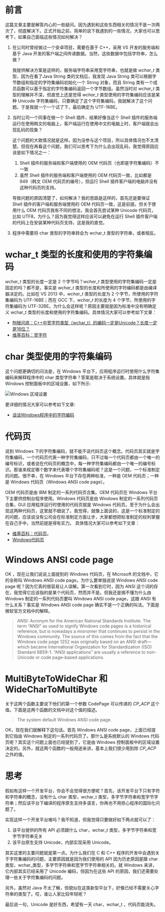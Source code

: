 
# 前言
这篇文章主要是解答内心的一些疑问。因为遇到和这些东西相关的情况不是一次两次了，彻底解决下。正式开始之前，简单的说下我遇到的一些情况，大家也可以思考下，如果自己面临这些情况如何解决？

1. 在公司时曾经做过一个安卓项目，需要在基于 C++，采用 VS 开发的服务端和基于 Java 开发的客户端之间传递数据。当然，这些数据中包括字符串，怎么做？

    我提供解决方案是这样的，服务端字符串采用宽字符串，也就是做 *wchar_t* 类型，因为在看了Java String 类的文档后，我发现 Java String 类可以根据字节数组和指定的字符集编码初始化一个 String 对象，而且 String 类有一个成员函数可以基于指定的字符集编码返回一个字节数组。虽然当时对 *wchar_t* 类型的理解并不深，但直觉上还是觉得 *wchar_t* 类型使用的字符集编码应该是某种 Unicode 字符集编码，只要确定了这个字符集编码，我就解决了这个问题。于是我就一个一个试了下，最后确定为 UTF-16BE。
    
2. 当时公司一个同事在做一个 Shell 插件，结果好像当这个 Shell 插件的服务端运行在使用韩文的电脑上，客户端运行在使用中文的电脑上时，客户端就会出现乱码的现象？

    这个问题的大致情况就是这样。因为没参与这个项目，所以具体情况也不太清楚。但现在再看这个问题，我们可以思考下为什么会出现乱码，我觉得原因应该是如下情况之一：

    1. Shell 插件的服务端和客户端使用的 OEM 代码页（也即是字符集编码）不一致
    2. 虽然 Shell 插件的服务端和客户端使用的 OEM 代码页一致，比如都是 949（韩文 OEM 代码页的编号），但运行 Shell 插件客户端的电脑并没有这种代码页的支持。
    
    导致问题的原因清楚了，如何解决？我的思路是这样的，首先还是要保证 Shell 插件的客户端和服务端使用的 OEM 代码页一致，这是前提。但关于使用什么 OEM 代码页我有不同的想法，我会首先尝试某种 Unicode 代码页，比如 UTF8，为什么？因为我觉得这样应该可以避免在运行 Shell 插件客户端的代码上在安装某种代码页支持，这是我的直觉。
3. 程序中需要将 char 类型的字符串转会为 wchar_t 类型的字符串，或者相反。


# wchar_t 类型的长度和使用的字符集编码
*wchar_t* 类型的长度一定是 2 个字节吗？*wchar_t* 类型使用的字符集编码一定是固定的吗？都不是，事实是 *wchar_t* 类型的长度和所使用的字符编码都是由编译器决定的。比如在 VS 2013 中，*wchar_t* 类型的长度为 2 个字节，所使用的字符集编码为 UTF-16BE；而在 GCC 下，*wchar_t* 的长度为 4 个字节，所使用的字符集编码为 UTF-32BE。为什么会这样呢？原因主要就是因为标准中没有明确定义 wchar_t 类型的长度和使用的字符集编码。具体情况大家可以参考如下文章：

* [刨根问底：C++中宽字符类型（wchar_t）的编码一定是Unicode？长度一定是16位？
](http://www.ituring.com.cn/article/111027)
* [维基百科：宽字符](https://zh.wikipedia.org/wiki/%E5%AF%AC%E5%AD%97%E5%85%83)

# char 类型使用的字符集编码
这个问题更确切的问法是，在 Windows 平台下，应用程序运行时使用什么字符集编码来解释程序中的 char 类型字符串？答案是取决于系统设置。具体就是指 Windows 控制面板中的区域设置，如下所示:

![Windows 区域设置](http://img.blog.csdn.net/20150701160714462 "Windows 区域设置")

更详细的情况大家可以参考如下文章:

* [谈谈Windows程序中的字符编码](https://raw.githubusercontent.com/HDM1991/Blog/master/%E5%AD%97%E7%AC%A6%E9%9B%86%E5%92%8C%E5%AD%97%E7%AC%A6%E9%9B%86%E7%BC%96%E7%A0%81%E6%9D%82%E8%B0%88%E7%B3%BB%E5%88%97%E4%B9%8Bwchar_t%EF%BC%8Cchar%EF%BC%8C%E4%BB%A3%E7%A0%81%E9%A1%B5/local.png)

# 代码页
说到 Windows 下的字符集编码，就不能不说代码页这个概念。代码页其实就是字符集编码，一个代码页代表一种字符集编码，只不过每一个代码页都由一个唯一的编号标识，或者说在代码页的概念中，每一种字符集编码都由一个唯一的编号标识。那谁来规定哪个数字来代表哪个字符集编码呢？这是一个问题，一个标准制定的问题。很不幸，在 Windows 平台下存在两种标准，一种是 OEM 代码页；一种是 Windows 代码页（Windows ANSI code page）。

OEM 代码页是由 IBM 制定的一系列代码页合集。OEM 代码页在 Windows 平台下主要供控制台程序使用。Windows 代码页是由 Windows 制定的一系列代码页合集，GUI 应用程序运行时使用的代码页就是 Windows 代码页。至于为什么会出现这两种代码页，这里就不细说了。我觉得，就像上面说的，这是一个标准制定的的问题，应该说没有公司会在标准制定方面让步，大家都想把标准制定的权利掌握在自己手中，当然前提是得有实力。 具体情况大家可以参考如下文章：

* [维基百科：代码页](https://zh.wikipedia.org/wiki/代码页)。
* [Windows代码页](http://blog.wuliaoa.com/?p=495)

# Windows ANSI code page
OK ，现在让我们说说上面提到的 Windows 代码页，在 Microsoft 的文档中，它的全称叫 Windows ANSI code page。为什么要单独说说 Windows ANSI code page 呢？因为它真的很容易让人误解。第一次看到它时，因为 ANSI 这个词的存在，我觉得它应该指的是某个代码页，然而并不是。但我还是搞不懂为什么由 Windows 制定的一系列代码页要叫 Windows ANSI code page，这跟 ANSI 有什么关系？事实是 Windows ANSI code page 确实不是一个正确的叫法。下面是微软官方文档中的解释。

> ANSI: Acronym for the American National Standards Institute. The term “ANSI” as used to signify Windows code pages is a historical reference, but is nowadays a misnomer that continues to persist in the Windows community. The source of this comes from the fact that the Windows code page 1252 was originally based on an ANSI draft—which became International Organization for Standardization (ISO) Standard 8859-1. “ANSI applications” are usually a reference to non-Unicode or code page–based applications.

# MultiByteToWideChar 和 WideCharToMultiByte
关于这两个函数主要说下他们的第一个参数 CodePage 可以传递的 *CP_ACP* 这个值。下面是这两个函数的文档中对这个值的描述。

> The system default Windows ANSI code page.

OK，现在我们就解释下这句话。首先 Windows ANSI code page，上面已经提到它指由 Windows 制定的一系列代码页了。那什么是系统默认的 Windows 代码页呢？其实这个问题上面也已经提到了，它是由 Windows 控制面板中的区域设置决定的。另外，就这两个函数的一般用途来讲，基本上我们很少用到除 *CP_ACP* 之外的值。

# 思考
假如有这样一个开发平台，你会不会觉得很方便呢？首先，该开发平台下只有字符和字符串的概念，没有什么 char 类型，wchar_t 类型，多字节字符串和宽字节字符串；然后该平台下编译的程序原生支持多语言，你再也不用担心程序的国际化问题了。

实现这样一个开发平台难吗？我不知道，但我觉得只要做好如下两点就可以了：

1. 该平台提供的所有 API 必须跟什么 char，wchar_t 类型，多字节字符串和宽字节字符串无关
2. 该平台原生支持 Unicode，内部实现采用 Unicode。

其实这里的主要问题就是第一点。为什么我们在 C 和 C++ 程序的开发中会遇到关于字符集编码的问题，主要原因就是因为我们使用的 API 因为历史原因是跟 char 类型，wchar_类型，多字节字符串和宽字节字符串相关的。就 Windows 来讲，它内部其实已经采用了 Unicode 编码，但因为在这些 API 的原因，我们还需要处理一些关于字符集编码的问题。

另外，虽然对 Java 不太了解，但貌似在这类新型平台下，好像已经不需要关心字符串的类型了。哎，谁让人家比较年轻呢？

最后说一句，Unicode 是好东西，希望有一天 char，wchar_t ，代码页能消失。